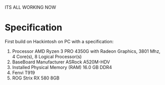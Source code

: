 ITS ALL WORKING NOW 

# Specification

First build on Hackintosh on PC with a specification:
1) Processor	AMD Ryzen 3 PRO 4350G with Radeon Graphics, 3801 Mhz, 4 Core(s), 8 Logical Processor(s)
2) BaseBoard Manufacturer	ASRock A520M-HDV
3) Installed Physical Memory (RAM)	16.0 GB DDR4
4) Fenvi T919
5) ROG Strix RX 580 8GB 




